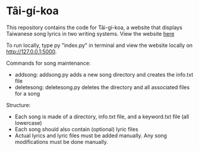 # Tâi-gí-koa
This repository contains the code for Tâi-gí-koa, a website that displays Taiwanese song lyrics in two writing systems. View the website [here](https://tai-gi-koa.vercel.app/)

To run locally, type py "index.py" in terminal and view the website locally on http://127.0.0.1:5000.

Commands for song maintenance:
* addsong: addsong.py adds a new song directory and creates the info.txt file
* deletesong: deletesong.py deletes the directory and all associated files for a song

Structure:
* Each song is made of a directory, info.txt file, and a keyword.txt file (all lowercase)
* Each song should also contain (optional) lyric files
* Actual lyrics and lyric files must be added manually. Any song modifications must be done manually.
